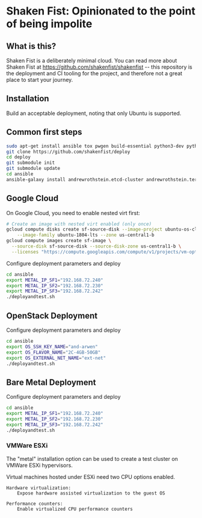 Shaken Fist: Opinionated to the point of being impolite
=======================================================

What is this?
-------------

Shaken Fist is a deliberately minimal cloud. You can read more about Shaken Fist at https://github.com/shakenfist/shakenfist --
this repository is the deployment and CI tooling for the project, and therefore not a great place to start your journey.

Installation
------------

Build an acceptable deployment, noting that only Ubuntu is supported.

## Common first steps

```bash
sudo apt-get install ansible tox pwgen build-essential python3-dev python3-wheel
git clone https://github.com/shakenfist/deploy
cd deploy
git submodule init
git submodule update
cd ansible
ansible-galaxy install andrewrothstein.etcd-cluster andrewrothstein.terraform andrewrothstein.go
```

## Google Cloud

On Google Cloud, you need to enable nested virt first:

```bash
# Create an image with nested virt enabled (only once)
gcloud compute disks create sf-source-disk --image-project ubuntu-os-cloud \
    --image-family ubuntu-1804-lts --zone us-central1-b
gcloud compute images create sf-image \
  --source-disk sf-source-disk --source-disk-zone us-central1-b \
  --licenses "https://compute.googleapis.com/compute/v1/projects/vm-options/global/licenses/enable-vmx"
```

Configure deployment parameters and deploy

```bash
cd ansible
export METAL_IP_SF1="192.168.72.240"
export METAL_IP_SF2="192.168.72.230"
export METAL_IP_SF3="192.168.72.242"
./deployandtest.sh
```

## OpenStack Deployment

Configure deployment parameters and deploy

```bash
cd ansible
export OS_SSH_KEY_NAME="and-arwen"
export OS_FLAVOR_NAME="2C-4GB-50GB"
export OS_EXTERNAL_NET_NAME="ext-net"
./deployandtest.sh
```

## Bare Metal Deployment

Configure deployment parameters and deploy

```bash
cd ansible
export METAL_IP_SF1="192.168.72.240"
export METAL_IP_SF2="192.168.72.230"
export METAL_IP_SF3="192.168.72.242"
./deployandtest.sh
```

### VMWare ESXi

The "metal" installation option can be used to create a test cluster on VMWare ESXi hypervisors.

Virtual machines hosted under ESXi need two CPU options enabled.

```
Hardware virtualization:
    Expose hardware assisted virtualization to the guest OS

Performance counters:
    Enable virtualized CPU performance counters
```
